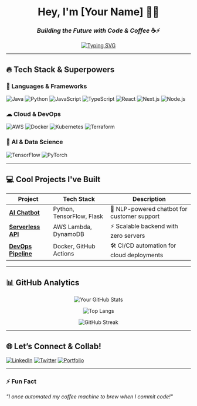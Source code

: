 <div align="center">
  
# **Hey, I'm [Your Name]** 👨‍💻  
### *Building the Future with Code & Coffee* ☕⚡  

[![Typing SVG](https://readme-typing-svg.demolab.com?font=Fira+Code&weight=800&size=26&pause=1000&color=00F7FF&width=435&lines=Full-Stack+Dev;AI%2FML+Enthusiast;Cloud+Native+Builder;Open-Source+Contributor)](https://git.io/typing-svg)

</div>

---

## **🔥 Tech Stack & Superpowers**  
### **🚀 Languages & Frameworks**  
![Java](https://img.shields.io/badge/Java-FF0000?style=for-the-badge&logo=openjdk&logoColor=white)
![Python](https://img.shields.io/badge/Python-3776AB?style=for-the-badge&logo=python&logoColor=white)
![JavaScript](https://img.shields.io/badge/JavaScript-F7DF1E?style=for-the-badge&logo=javascript&logoColor=black)
![TypeScript](https://img.shields.io/badge/TypeScript-3178C6?style=for-the-badge&logo=typescript&logoColor=white)
![React](https://img.shields.io/badge/React-61DAFB?style=for-the-badge&logo=react&logoColor=black)
![Next.js](https://img.shields.io/badge/Next.js-000000?style=for-the-badge&logo=next.js&logoColor=white)
![Node.js](https://img.shields.io/badge/Node.js-339933?style=for-the-badge&logo=node.js&logoColor=white)

### **☁ Cloud & DevOps**  
![AWS](https://img.shields.io/badge/AWS-FF9900?style=for-the-badge&logo=amazon-aws&logoColor=white)
![Docker](https://img.shields.io/badge/Docker-2496ED?style=for-the-badge&logo=docker&logoColor=white)
![Kubernetes](https://img.shields.io/badge/Kubernetes-326CE5?style=for-the-badge&logo=kubernetes&logoColor=white)
![Terraform](https://img.shields.io/badge/Terraform-7B42BC?style=for-the-badge&logo=terraform&logoColor=white)

### **🧠 AI & Data Science**  
![TensorFlow](https://img.shields.io/badge/TensorFlow-FF6F00?style=for-the-badge&logo=tensorflow&logoColor=white)
![PyTorch](https://img.shields.io/badge/PyTorch-EE4C2C?style=for-the-badge&logo=pytorch&logoColor=white)

---

## **💻 Cool Projects I've Built**  
| Project | Tech Stack | Description |  
|---------|------------|-------------|  
| **[AI Chatbot](https://github.com/yourusername/ai-chatbot)** | Python, TensorFlow, Flask | 🤖 NLP-powered chatbot for customer support |  
| **[Serverless API](https://github.com/yourusername/serverless-api)** | AWS Lambda, DynamoDB | ⚡ Scalable backend with zero servers |  
| **[DevOps Pipeline](https://github.com/yourusername/devops-pipeline)** | Docker, GitHub Actions | 🛠 CI/CD automation for cloud deployments |  

---

## **📊 GitHub Analytics**  
<div align="center">
  
![Your GitHub Stats](https://github-readme-stats.vercel.app/api?username=tanzimibnpatowary&show_icons=true&theme=radical&hide_border=true&bg_color=0D1117&title_color=00F7FF&icon_color=00F7FF)  

![Top Langs](https://github-readme-stats.vercel.app/api/top-langs/?tanzimibnpatowary=yourusername&layout=compact&theme=radical&hide_border=true&bg_color=0D1117&title_color=00F7FF&text_color=FFFFFF)  

![GitHub Streak](https://streak-stats.demolab.com?user=tanzimibnpatowary&theme=radical&hide_border=true&background=0D1117&stroke=00F7FF)  

</div>

---

## **🌐 Let’s Connect & Collab!**  
[![LinkedIn](https://img.shields.io/badge/LinkedIn-0A66C2?style=for-the-badge&logo=linkedin&logoColor=white)](https://linkedin.com/in/yourprofile)
[![Twitter](https://img.shields.io/badge/Twitter-1DA1F2?style=for-the-badge&logo=twitter&logoColor=white)](https://twitter.com/yourhandle)
[![Portfolio](https://img.shields.io/badge/Portfolio-FF4088?style=for-the-badge&logo=vercel&logoColor=white)](https://yourportfolio.com)  

---

### **⚡ Fun Fact**  
*"I once automated my coffee machine to brew when I commit code!"*  

</div>

